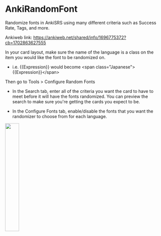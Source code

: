 # AnkiRandomFont
Randomize fonts in AnkiSRS using many different criteria such as Success Rate, Tags, and more.

Ankiweb link: https://ankiweb.net/shared/info/1696775372?cb=1702863627555

In your card layout, make sure the name of the language is a class on the item you would like the font to be randomized on. 

- i.e. {{Expression}} would become \<span class="Japanese"\>{{Expression}}\</span\>

Then go to Tools > Configure Random Fonts

- In the Search tab, enter all of the criteria you want the card to have to meet before it will have the fonts randomized. You can preview the search to make sure you're getting the cards you expect to be.

- In the Configure Fonts tab, enable/disable the fonts that you want the randomizer to choose from for each language.

<img src="https://github.com/AustinHasten/AnkiRandomFont/assets/16011612/c3b74382-7f23-48da-9131-e0d47ce19387" width=30% height=30%>
